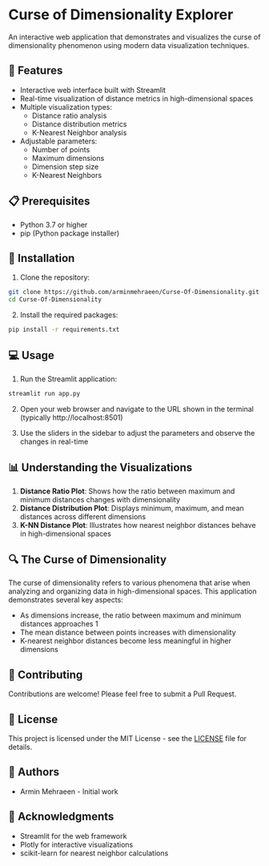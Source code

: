 # Curse of Dimensionality Explorer

An interactive web application that demonstrates and visualizes the curse of dimensionality phenomenon using modern data visualization techniques.

## 🌟 Features

- Interactive web interface built with Streamlit
- Real-time visualization of distance metrics in high-dimensional spaces
- Multiple visualization types:
  - Distance ratio analysis
  - Distance distribution metrics
  - K-Nearest Neighbor analysis
- Adjustable parameters:
  - Number of points
  - Maximum dimensions
  - Dimension step size
  - K-Nearest Neighbors

## 📋 Prerequisites

- Python 3.7 or higher
- pip (Python package installer)

## 🚀 Installation

1. Clone the repository:
```bash
git clone https://github.com/arminmehraeen/Curse-Of-Dimensionality.git
cd Curse-Of-Dimensionality
```

2. Install the required packages:
```bash
pip install -r requirements.txt
```

## 💻 Usage

1. Run the Streamlit application:
```bash
streamlit run app.py
```

2. Open your web browser and navigate to the URL shown in the terminal (typically http://localhost:8501)

3. Use the sliders in the sidebar to adjust the parameters and observe the changes in real-time

## 📊 Understanding the Visualizations

1. **Distance Ratio Plot**: Shows how the ratio between maximum and minimum distances changes with dimensionality
2. **Distance Distribution Plot**: Displays minimum, maximum, and mean distances across different dimensions
3. **K-NN Distance Plot**: Illustrates how nearest neighbor distances behave in high-dimensional spaces

## 🔍 The Curse of Dimensionality

The curse of dimensionality refers to various phenomena that arise when analyzing and organizing data in high-dimensional spaces. This application demonstrates several key aspects:

- As dimensions increase, the ratio between maximum and minimum distances approaches 1
- The mean distance between points increases with dimensionality
- K-nearest neighbor distances become less meaningful in higher dimensions

## 🤝 Contributing

Contributions are welcome! Please feel free to submit a Pull Request.

## 📝 License

This project is licensed under the MIT License - see the [LICENSE](LICENSE) file for details.

## 👥 Authors

- Armin Mehraeen - Initial work

## 🙏 Acknowledgments

- Streamlit for the web framework
- Plotly for interactive visualizations
- scikit-learn for nearest neighbor calculations
